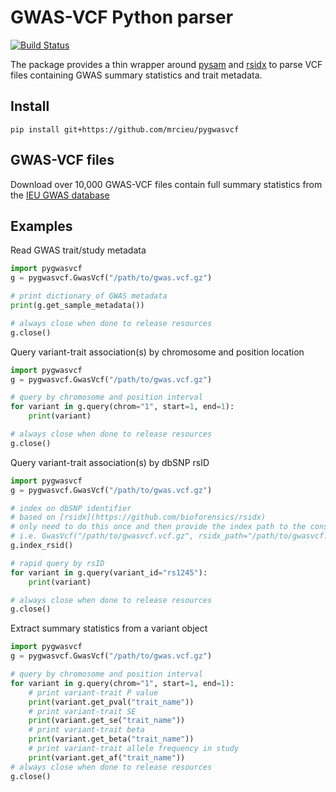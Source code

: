 # GWAS-VCF Python parser

<!-- badges: start -->
[![Build Status](https://travis-ci.org/MRCIEU/pygwasvcf.svg?branch=master)](https://travis-ci.org/MRCIEU/pygwasvcf)
<!-- badges: end -->

The package provides a thin wrapper around [pysam](https://pysam.readthedocs.io/en/latest/index.html) and [rsidx](https://github.com/bioforensics/rsidx) to parse VCF files containing GWAS summary statistics and trait metadata.

## Install

```shell script
pip install git+https://github.com/mrcieu/pygwasvcf
```

## GWAS-VCF files

Download over 10,000 GWAS-VCF files contain full summary statistics from the [IEU GWAS database](https://gwas.mrcieu.ac.uk/)

## Examples

Read GWAS trait/study metadata

```python
import pygwasvcf
g = pygwasvcf.GwasVcf("/path/to/gwas.vcf.gz")

# print dictionary of GWAS metadata
print(g.get_sample_metadata())

# always close when done to release resources
g.close()
```

Query variant-trait association(s) by chromosome and position location

```python
import pygwasvcf
g = pygwasvcf.GwasVcf("/path/to/gwas.vcf.gz")

# query by chromosome and position interval
for variant in g.query(chrom="1", start=1, end=1):
    print(variant)

# always close when done to release resources
g.close()
```

Query variant-trait association(s) by dbSNP rsID

```python
import pygwasvcf
g = pygwasvcf.GwasVcf("/path/to/gwas.vcf.gz")

# index on dbSNP identifier
# based on [rsidx](https://github.com/bioforensics/rsidx)
# only need to do this once and then provide the index path to the constructor
# i.e. GwasVcf("/path/to/gwasvcf.vcf.gz", rsidx_path="/path/to/gwasvcf.vcf.gz.rsidx")
g.index_rsid()

# rapid query by rsID  
for variant in g.query(variant_id="rs1245"):
    print(variant)

# always close when done to release resources
g.close()
```

Extract summary statistics from a variant object

```python
import pygwasvcf
g = pygwasvcf.GwasVcf("/path/to/gwas.vcf.gz")

# query by chromosome and position interval
for variant in g.query(chrom="1", start=1, end=1):
    # print variant-trait P value
    print(variant.get_pval("trait_name"))
    # print variant-trait SE
    print(variant.get_se("trait_name"))
    # print variant-trait beta
    print(variant.get_beta("trait_name"))
    # print variant-trait allele frequency in study
    print(variant.get_af("trait_name"))
# always close when done to release resources
g.close()
```
